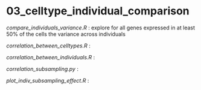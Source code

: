 # 03_celltype_individual_comparison

*compare_individuals_variance.R* : explore for all genes expressed in at least 50% of the cells the variance across individuals

*correlation_between_celltypes.R* :

*correlation_between_individuals.R* :

*correlation_subsampling.py* :

*plot_indiv_subsampling_effect.R* :
